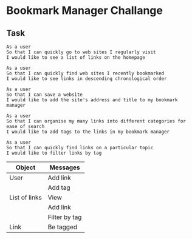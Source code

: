 Bookmark Manager Challange
=================


Task
-----

```
As a user
So that I can quickly go to web sites I regularly visit
I would like to see a list of links on the homepage

As a user
So that I can quickly find web sites I recently bookmarked
I would like to see links in descending chronological order

As a user
So that I can save a website
I would like to add the site's address and title to my bookmark manager

As a user
So that I can organise my many links into different categories for ease of search
I would like to add tags to the links in my bookmark manager

As a user
So that I can quickly find links on a particular topic
I would like to filter links by tag

```

| Object | Messages |
|--------|----------|
| User   | Add link |
|        | Add tag  |
| List of links   |  View |
|                 |  Add link |
|                 |  Filter by tag |
| Link | Be tagged |
